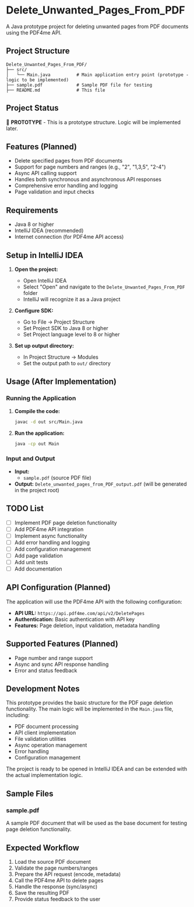 # Delete_Unwanted_Pages_From_PDF

A Java prototype project for deleting unwanted pages from PDF documents using the PDF4me API.

## Project Structure

```
Delete_Unwanted_Pages_From_PDF/
├── src/
│   └── Main.java          # Main application entry point (prototype - logic to be implemented)
├── sample.pdf             # Sample PDF file for testing
├── README.md              # This file
```

## Project Status

🚧 **PROTOTYPE** - This is a prototype structure. Logic will be implemented later.

## Features (Planned)

- Delete specified pages from PDF documents
- Support for page numbers and ranges (e.g., "2", "1,3,5", "2-4")
- Async API calling support
- Handles both synchronous and asynchronous API responses
- Comprehensive error handling and logging
- Page validation and input checks

## Requirements

- Java 8 or higher
- IntelliJ IDEA (recommended)
- Internet connection (for PDF4me API access)

## Setup in IntelliJ IDEA

1. **Open the project:**
   - Open IntelliJ IDEA
   - Select "Open" and navigate to the `Delete_Unwanted_Pages_From_PDF` folder
   - IntelliJ will recognize it as a Java project

2. **Configure SDK:**
   - Go to File → Project Structure
   - Set Project SDK to Java 8 or higher
   - Set Project language level to 8 or higher

3. **Set up output directory:**
   - In Project Structure → Modules
   - Set the output path to `out/` directory

## Usage (After Implementation)

### Running the Application

1. **Compile the code:**
   ```bash
   javac -d out src/Main.java
   ```

2. **Run the application:**
   ```bash
   java -cp out Main
   ```

### Input and Output

- **Input:** 
  - `sample.pdf` (source PDF file)
- **Output:** `Delete_unwanted_pages_from_PDF_output.pdf` (will be generated in the project root)

## TODO List

- [ ] Implement PDF page deletion functionality
- [ ] Add PDF4me API integration
- [ ] Implement async functionality
- [ ] Add error handling and logging
- [ ] Add configuration management
- [ ] Add page validation
- [ ] Add unit tests
- [ ] Add documentation

## API Configuration (Planned)

The application will use the PDF4me API with the following configuration:
- **API URL:** `https://api.pdf4me.com/api/v2/DeletePages`
- **Authentication:** Basic authentication with API key
- **Features:** Page deletion, input validation, metadata handling

## Supported Features (Planned)

- Page number and range support
- Async and sync API response handling
- Error and status feedback

## Development Notes

This prototype provides the basic structure for the PDF page deletion functionality. The main logic will be implemented in the `Main.java` file, including:

- PDF document processing
- API client implementation
- File validation utilities
- Async operation management
- Error handling
- Configuration management

The project is ready to be opened in IntelliJ IDEA and can be extended with the actual implementation logic.

## Sample Files

### sample.pdf
A sample PDF document that will be used as the base document for testing page deletion functionality.

## Expected Workflow

1. Load the source PDF document
2. Validate the page numbers/ranges
3. Prepare the API request (encode, metadata)
4. Call the PDF4me API to delete pages
5. Handle the response (sync/async)
6. Save the resulting PDF
7. Provide status feedback to the user 